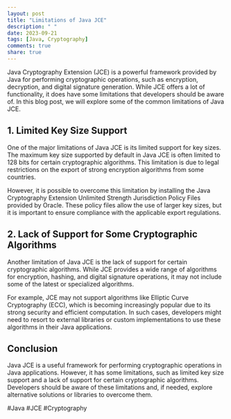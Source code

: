 ```yaml
---
layout: post
title: "Limitations of Java JCE"
description: " "
date: 2023-09-21
tags: [Java, Cryptography]
comments: true
share: true
---
```


Java Cryptography Extension (JCE) is a powerful framework provided by Java for performing cryptographic operations, such as encryption, decryption, and digital signature generation. While JCE offers a lot of functionality, it does have some limitations that developers should be aware of. In this blog post, we will explore some of the common limitations of Java JCE.

## 1. Limited Key Size Support

One of the major limitations of Java JCE is its limited support for key sizes. The maximum key size supported by default in Java JCE is often limited to 128 bits for certain cryptographic algorithms. This limitation is due to legal restrictions on the export of strong encryption algorithms from some countries.

However, it is possible to overcome this limitation by installing the Java Cryptography Extension Unlimited Strength Jurisdiction Policy Files provided by Oracle. These policy files allow the use of larger key sizes, but it is important to ensure compliance with the applicable export regulations.

## 2. Lack of Support for Some Cryptographic Algorithms

Another limitation of Java JCE is the lack of support for certain cryptographic algorithms. While JCE provides a wide range of algorithms for encryption, hashing, and digital signature operations, it may not include some of the latest or specialized algorithms.

For example, JCE may not support algorithms like Elliptic Curve Cryptography (ECC), which is becoming increasingly popular due to its strong security and efficient computation. In such cases, developers might need to resort to external libraries or custom implementations to use these algorithms in their Java applications.

## Conclusion

Java JCE is a useful framework for performing cryptographic operations in Java applications. However, it has some limitations, such as limited key size support and a lack of support for certain cryptographic algorithms. Developers should be aware of these limitations and, if needed, explore alternative solutions or libraries to overcome them.

#Java #JCE #Cryptography